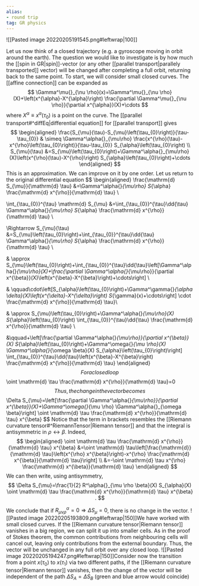 ```yaml
---
alias: 
- round trip
tag: GR physics
---
```


![[Pasted image 20220205191545.png#leftwrap|100]]

Let us now think of a closed trajectory (e.g. a gyroscope moving in orbit around the earth).
The question we would like to investigate is by how much the [[spin in GR|spin]]-vector (or any other [[parallel transport|parallely transported]] vector) will be changed after completing a full orbit, returning back to the same point. To start, we will consider small closed curves. The [[affine connection]] can be expanded as
$$
\Gamma^\mu{}_{\nu \rho}(x)=\Gamma^\mu{}_{\nu \rho}(X)+\left(x^{\alpha}-X^{\alpha}\right) \frac{\partial \Gamma^\mu{}_{\nu \rho}}{\partial x^{\alpha}}(X)+\cdots
$$
where $X^{\alpha} \equiv x^{\alpha}\left(\tau_{0}\right)$ is a point on the curve. The [[parallel transport#^diffEq|differential equation]]  for [[parallel transport]] gives
$$
\begin{aligned}
\frac{S_{\mu}(\tau)-S_{\mu}\left(\tau_{0}\right)}{\tau-\tau_{0}} & \simeq \Gamma^\alpha{}_{\mu\rho} \frac{x^{\rho}(\tau)-x^{\rho}\left(\tau_{0}\right)}{\tau-\tau_{0}} S_{\alpha}\left(\tau_{0}\right) \\
S_{\mu}(\tau) &=S_{\mu}\left(\tau_{0}\right)+\Gamma^\alpha{}_{\mu\rho}(X)\left(x^{\rho}(\tau)-X^{\rho}\right) S_{\alpha}\left(\tau_{0}\right)+\cdots
\end{aligned}
$$
This is an approximation. We can improve on it by one order. Let us return to the original differential equation
$$
\begin{aligned}
\frac{\mathrm{d} S_{\mu}}{\mathrm{d} \tau} &=\Gamma^\alpha{}_{\mu\rho} S_{\alpha} \frac{\mathrm{d} x^{\rho}}{\mathrm{d} \tau} \\

\int_{\tau_{0}}^{\tau} \mathrm{d} S_{\mu} &=\int_{\tau_{0}}^{\tau}\dd{\tau} \Gamma^\alpha{}_{\mu\rho} S_{\alpha} \frac{\mathrm{d} x^{\rho}}{\mathrm{d} \tau} \\

\Rightarrow S_{\mu}(\tau) &=S_{\mu}\left(\tau_{0}\right)+\int_{\tau_{0}}^{\tau}\dd{\tau} \Gamma^\alpha{}_{\mu\rho} S_{\alpha} \frac{\mathrm{d} x^{\rho}}{\mathrm{d} \tau} \\

& \approx S_{\mu}\left(\tau_{0}\right)+\int_{\tau_{0}}^{\tau}\dd{\tau}\left[\Gamma^\alpha{}_{\mu\rho}(X)+\frac{\partial \Gamma^\alpha{}_{\mu\rho}}{\partial x^{\beta}}(X)\left(x^{\beta}-X^{\beta}\right)+\cdots\right] \\

& \qquad\cdot\left[S_{\alpha}\left(\tau_{0}\right)+\Gamma^\gamma{}_{\alpha \delta}(X)\left(x^{\delta}-X^{\delta}\right) S_{\gamma}(x)+\cdots\right] \cdot \frac{\mathrm{d} x^{\rho}}{\mathrm{d} \tau}\\

& \approx S_{\mu}\left(\tau_{0}\right)+\Gamma^\alpha{}_{\mu\rho}(X) S_{\alpha}\left(\tau_{0}\right) \int_{\tau_{0}}^{\tau}\dd{\tau} \frac{\mathrm{d} x^{\rho}}{\mathrm{d} \tau} \\

&\qquad+\left[\frac{\partial \Gamma^\alpha{}_{\mu\rho}}{\partial x^{\beta}}(X) S_{\alpha}\left(\tau_{0}\right)+\Gamma^\omega{}_{\mu \rho}(X) \Gamma^\alpha{}_{\omega \beta}(X) S_{\alpha}\left(\tau_{0}\right)\right] \int_{\tau_{0}}^{\tau}\dd{\tau}\left(x^{\beta}-X^{\beta}\right) \frac{\mathrm{d} x^{\rho}}{\mathrm{d} \tau}
\end{aligned}
$$
For a closed loop
$$
\oint \mathrm{d} \tau \frac{\mathrm{d} x^{\rho}}{\mathrm{d} \tau}=0
$$
Thus, the change in the vector becomes
$$
\Delta S_{\mu}=\left[\frac{\partial \Gamma^\alpha{}_{\mu\rho}}{\partial x^{\beta}}(X)+\Gamma^\omega{}_{\mu \rho} \Gamma^\alpha{}_{\omega \beta}\right] \oint \mathrm{d} \tau \frac{\mathrm{d} x^{\rho}}{\mathrm{d} \tau} x^{\beta}
$$
Notice that the term in brackets resembles the [[Riemann curvature tensor#^RiemannTensor|Riemann tensor]] and that the integral is antisymmetric in $\rho \leftrightarrow \beta$. Indeed,
$$
\begin{aligned}
\oint \mathrm{d} \tau \frac{\mathrm{d} x^{\rho}}{\mathrm{d} \tau} x^{\beta} &=\oint \mathrm{d} \tau\left[\frac{\mathrm{d}}{\mathrm{d} \tau}\left(x^{\rho} x^{\beta}\right)-x^{\rho} \frac{\mathrm{d} x^{\beta}}{\mathrm{d} \tau}\right] \\
&=-\oint \mathrm{d} \tau x^{\rho} \frac{\mathrm{d} x^{\beta}}{\mathrm{d} \tau}
\end{aligned}
$$
We can then write, using antisymmetry,
$$
\Delta S_{\mu}=\frac{1}{2} R^\alpha{}_{\mu \rho \beta}(X) S_{\alpha}(X) \oint \mathrm{d} \tau \frac{\mathrm{d} x^{\rho}}{\mathrm{d} \tau} x^{\beta} .
$$

We conclude that if $R_{\mu \nu \rho}^{\alpha}=0 \Rightarrow \Delta S_{\mu}=0$, there is no change in the vector.
![[Pasted image 20220205193809.png#leftwrap|150]]We have worked with small closed curves. If the [[Riemann curvature tensor|Riemann tensor]] vanishes in a big region, we can split it up into smaller cells. As in the proof of Stokes theorem, the common contributions from neighbouring cells will cancel out, leaving only contributions from the external boundary. Thus, the vector will be unchanged in any full orbit over any closed loop.
![[Pasted image 20220205194247.png#leftwrap|150]]Consider now the transition from a point $x\left(\tau_{0}\right)$ to $x\left(\tau_{1}\right)$ via two different paths, if the [[Riemann curvature tensor|Riemann tensor]] vanishes, then the change of the vector will be independent of the path $\Delta S_{A}=\Delta S_{B}$ (green and blue arrow would coincide)